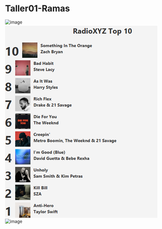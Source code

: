 # Taller01-Ramas
![image](https://github.com/brauliorivas/Taller01-Ramas/assets/61257604/13dfc628-df1f-4ff0-9ee9-46856ec7e962)
![Alt text](image-1.png)
![image](https://github.com/brauliorivas/Taller01-Ramas/assets/124281945/5867b40d-7378-4a77-ad84-b7991f06e1df)
